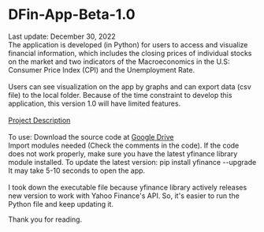 # DFin-App-Beta-1.0
Last update: December 30, 2022 <br />
The application is developed (in Python) for users to access and visualize financial information, which includes the closing prices of individual stocks on the market and two indicators of the Macroeconomics in the U.S: Consumer Price Index (CPI) and the Unemployment Rate. <br /> <br />
Users can see visualization on the app by graphs and can export data (csv file) to the local folder. Because of the time constraint to develop this application, this version 1.0 will have limited features. <br /> <br />
[Project Description](https://drive.google.com/file/d/18r86FgpYEx1TauRBwVlr_s1-8HV70h74/view)<br /><br />
To use: Download the source code at [Google Drive](https://drive.google.com/file/d/1e_72vYTBIinM9C8_EwP-D5pAQl3950Do/view) <br />
Import modules needed (Check the comments in the code). If the code does not work properly, make sure you have the latest yfinance library module installed. To update the latest version: pip install yfinance --upgrade <br />
It may take 5-10 seconds to open the app. <br /><br />
I took down the executable file because yfinance library actively releases new version to work with Yahoo Finance's API. So, it's easier to run the Python file and keep updating it. <br />

Thank you for reading.
